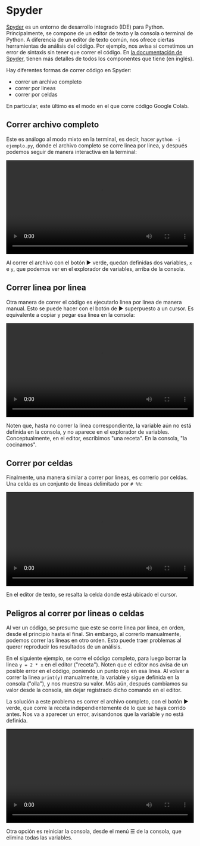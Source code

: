 # Spyder

[Spyder](https://www.spyder-ide.org)
es un entorno de desarrollo integrado (IDE)
para Python.
Principalmente,
se compone de un editor de texto
y la consola o terminal de Python.
A diferencia de un editor de texto común,
nos ofrece ciertas herramientas de análisis del código.
Por ejemplo,
nos avisa si cometimos un error de sintaxis
sin tener que correr el código.
En [la documentación de Spyder](https://docs.spyder-ide.org/current/quickstart.html),
tienen más detalles de todos los componentes que tiene (en inglés).

Hay diferentes formas de correr código en Spyder:
- correr un archivo completo
- correr por lineas
- correr por celdas

En particular,
este ültimo es el modo en el que corre código Google Colab.

## Correr archivo completo

Este es análogo al modo mixto en la terminal,
es decir, hacer `python -i ejemplo.py`,
donde el archivo completo se corre linea por linea,
y después podemos seguir de manera interactiva en la terminal:

<video width=100% controls>
  <source src="spyder/run_file.mov" type="video/mp4" />
</video>

Al correr el archivo con el botón ▶️ verde,
quedan definidas dos variables,
`x` e `y`,
que podemos ver en el explorador de variables,
arriba de la consola.

## Correr linea por linea

Otra manera de correr el código es
ejecutarlo linea por linea de manera manual.
Esto se puede hacer con el botón de ▶️ superpuesto a un cursor.
Es equivalente a copiar y pegar esa linea en la consola:

<video width=100% controls>
  <source src="spyder/run_line.mov" type="video/mp4" />
</video>

Noten que,
hasta no correr la linea correspondiente,
la variable aún no está definida en la consola,
y no aparece en el explorador de variables.
Conceptualmente,
en el editor, escribimos "una receta".
En la consola, "la cocinamos".

## Correr por celdas

Finalmente,
una manera similar a correr por lineas,
es correrlo por celdas.
Una celda es un conjunto de lineas delimitado por `# %%`:

<video width=100% controls>
  <source src="spyder/run_cell.mov" type="video/mp4" />
</video>

En el editor de texto,
se resalta la celda donde está ubicado el cursor.

## Peligros al correr por lineas o celdas

Al ver un código,
se presume que este se corre linea por linea,
en orden,
desde el principio hasta el final.
Sin embargo,
al correrlo manualmente,
podemos correr las lineas en otro orden.
Esto puede traer problemas
al querer reproducir los resultados de un análisis.

En el siguiente ejemplo,
se corre el código completo,
para luego borrar la linea `y = 2 * x` en el editor ("receta").
Noten que el editor nos avisa de un posible error en el código,
poniendo un punto rojo en esa linea.
Al volver a correr la linea `print(y)` manualmente,
la variable `y` sigue definida en la consola ("olla"),
y nos muestra su valor.
Más aún,
después cambiamos su valor desde la consola,
sin dejar registrado dicho comando en el editor.

La solución a este problema es correr el archivo completo,
con el botón ▶️ verde,
que corre la receta independientemente de lo que se haya corrido antes.
Nos va a aparecer un error,
avisandonos que la variable `y` no está definida.

<video width=100% controls>
  <source src="spyder/run_combined.mov" type="video/mp4" />
</video>

Otra opción es reiniciar la consola,
desde el menú ☰ de la consola,
que elimina todas las variables.
